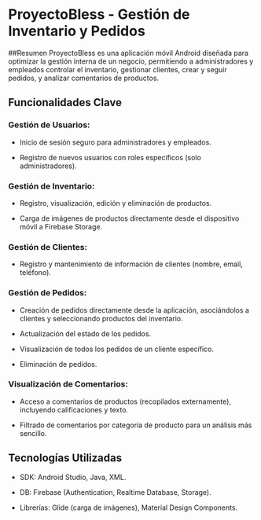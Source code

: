 # ProyectoBless - Gestión de Inventario y Pedidos
##Resumen
ProyectoBless es una aplicación móvil Android diseñada para optimizar la gestión interna de un negocio, permitiendo a administradores y empleados controlar el inventario, gestionar clientes, crear y seguir pedidos, y analizar comentarios de productos.

## Funcionalidades Clave
### Gestión de Usuarios:

- Inicio de sesión seguro para administradores y empleados.

- Registro de nuevos usuarios con roles específicos (solo administradores).

### Gestión de Inventario:

- Registro, visualización, edición y eliminación de productos.

- Carga de imágenes de productos directamente desde el dispositivo móvil a Firebase Storage.

### Gestión de Clientes:

- Registro y mantenimiento de información de clientes (nombre, email, teléfono).

### Gestión de Pedidos:

- Creación de pedidos directamente desde la aplicación, asociándolos a clientes y seleccionando productos del inventario.

- Actualización del estado de los pedidos.

- Visualización de todos los pedidos de un cliente específico.

- Eliminación de pedidos.

### Visualización de Comentarios:

- Acceso a comentarios de productos (recopilados externamente), incluyendo calificaciones y texto.

- Filtrado de comentarios por categoría de producto para un análisis más sencillo.

## Tecnologías Utilizadas
- SDK: Android Studio, Java, XML.

- DB: Firebase (Authentication, Realtime Database, Storage).

- Librerías: Glide (carga de imágenes), Material Design Components.
